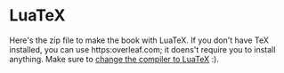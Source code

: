 # LuaTeX

Here's the zip file to make the book with LuaTeX. If you don't have TeX installed, you can use https:overleaf.com; it doens't require you to install anything. Make sure to <a href="https://www.overleaf.com/learn/how-to/Changing_compiler">change the compiler to LuaTeX</a> :).
